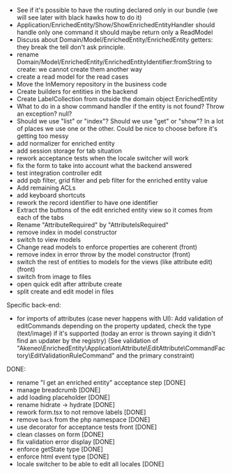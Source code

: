 - See if it's possible to have the routing declared only in our bundle (we will see later with black hawks how to do it)
- Application/EnrichedEntity/Show/ShowEnrichedEntityHandler should handle only one command it should maybe return only a ReadModel
- Discuss about Domain/Model/EnrichedEntity/EnrichedEntity getters: they break the tell don't ask principle.
- rename Domain/Model/EnrichedEntity/EnrichedEntityIdentifier:fromString to create: we cannot create them another way
- create a read model for the read cases
- Move the InMemory repository in the business code
- Create builders for entities in the backend
- Create LabelCollection from outside the domain object EnrichedEntity
- What to do in a show command handler if the entity is not found? Throw an exception? null?
- Should we use "list" or "index"? Should we use "get" or "show"? In a lot of places we use one or the other. Could be nice to choose before it's getting too messy
- add normalizer for enriched entity
- add session storage for tab situation
- rework acceptance tests when the locale switcher will work
- fix the form to take into account what the backend answered
- test integration controller edit
- add pqb filter, grid filter and peb filter for the enriched entity value
- Add remaining ACLs
- add keyboard shortcuts
- rework the record identifier to have one identifier
- Extract the buttons of the edit enriched entity view so it comes from each of the tabs
- Rename "AttributeRequired" by "AttributeIsRequired"
- remove index in model constructor
- switch to view models
- Change read models to enforce properties are coherent (front)
- remove index in error throw by the model constructor (front)
- switch the rest of entities to models for the views (like attribute edit) (front)
- switch from image to files
- open quick edit after attribute create
- split create and edit model in files

Specific back-end:
- for imports of attributes (case never happens with UI): Add validation of editCommands depending on the property updated, check the type (text/image) if it's supported (today an error is thrown saying it didn't find an updater by the registry)
  (See validation of "Akeneo\EnrichedEntity\Application\Attribute\EditAttribute\CommandFactory\EditValidationRuleCommand" and the primary constraint)


DONE:

- rename "I get an enriched entity" acceptance step [DONE]
- manage breadcrumb [DONE]
- add loading placeholder [DONE]
- rename hidrate -> hydrate [DONE]
- rework form.tsx to not remove labels [DONE]
- remove `back` from the php namespace [DONE]
- use decorator for acceptance tests front [DONE]
- clean classes on form [DONE]
- fix validation error display [DONE]
- enforce getState type [DONE]
- enforce html event type [DONE]
- locale switcher to be able to edit all locales [DONE]
